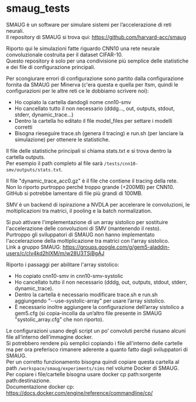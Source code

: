 # smaug_tests

SMAUG è un software per simulare sistemi per l’accelerazione di reti neurali.  
Il repository di SMAUG si trova qui: https://github.com/harvard-acc/smaug  

Riporto qui le simulazioni fatte riguardo CNN10 una rete neurale convoluzionale costruita per il dataset CIFAR-10.  
Questo repository è solo per una condivisione più semplice delle statistiche e dei file di configurazione principali.

Per scongiurare errori di configurazione sono partito dalla configurazione fornita da SMAUG per Minerva (c'era questa e quella per ltsm, quindi le configurazioni per le altre reti ce le dobbiamo scrivere noi):

- Ho copiato la cartella dandogli nome cnn10-smv  
- Ho cancellato tutto il non necessario (dddg..., out, outputs, stdout, stderr, dynamic_trace...)  
- Dentro la cartella ho editato il file model_files per settare i modelli corretti  
- Bisogna rieseguire trace.sh (genera il tracing) e run.sh (per lanciare la simulazione) per ottenere le statistiche.  

Il file delle statistiche principali si chiama stats.txt e si trova dentro la cartella outputs.  
Per esempio il path completo al file sarà `/tests/cnn10-smv/outputs/stats.txt`.  

Il file "dynamic_trace_acc0.gz" è il file che contiene il tracing della rete.  
Non lo riporto purtroppo perché troppo grande (+200MB) per CNN10.  
GitHub si potrebbe lamentare di file più grandi di 100MB.  

SMV è un backend di ispirazione a NVDLA per accelerare le convoluzioni, le moltiplicazioni tra matrici, il pooling e la batch normalization.  

Si può attivare l'implementazione di un array sistolico per sostituire l'accelerazione delle convoluzioni di SMV (mantenendo il resto).  
Purtroppo gli sviluppatori di SMAUG non hanno implementato l'accelerazione della moltiplicazione tra matrici con l'array sistolico.  
Link a gruppo SMAUG: https://groups.google.com/g/gem5-aladdin-users/c/cIv4kd2hlXM/m/w28U3TSjBgAJ  

Riporto i passaggi per abilitare l'array sistolico:  

- Ho copiato cnn10-smv in cnn10-smv-systolic  
- Ho cancellato tutto il non necessario (dddg, out, outputs, stdout, stderr, dynamic_trace).  
- Dentro la cartella è necessario modificare trace.sh e run.sh aggiungendo "--use-systolic-array" per usare l’array sistolico.  
- È necessario inoltre aggiungere la configurazione dell’array sistolico a gem5.cfg (si copia-incolla da un’altro file presente in SMAUG "systolic_array.cfg" che non riporto).  

Le configurazioni usano degli script un po’ convoluti perché riusano alcuni file all’interno dell’immagine docker.  
Si potrebbero rendere più semplici copiando i file all'interno delle cartelle ma per ora preferisco rimanere aderente a quanto fatto dagli sviluppatori di SMAUG.  
Per un corretto funzionamento bisogna quindi copiare questa cartella al path `/workspace/smaug/experiments/sims` nel volume Docker di SMAUG.  
Per copiare i file/cartelle bisogna usare docker cp path:sorgente path:destinazione.  
Documentazione docker cp: https://docs.docker.com/engine/reference/commandline/cp/
